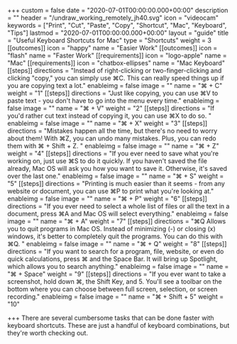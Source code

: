 +++
custom = false
date = "2020-07-01T00:00:00.000+00:00"
description = ""
header = "/undraw_working_remotely_jh40.svg"
icon = "videocam"
keywords = ["Print", "Cut", "Paste", "Copy", "Shortcut", "Mac", "Keyboard", "Tips"]
lastmod = "2020-07-01T00:00:00.000+00:00"
layout = "guide"
title = "Useful Keyboard Shortcuts for Mac"
type = "Shortcuts"
weight = 3
[[outcomes]]
icon = "happy"
name = "Easier Work"
[[outcomes]]
icon = "flash"
name = "Faster Work"
[[requirements]]
icon = "logo-apple"
name = "Mac"
[[requirements]]
icon = "chatbox-ellipses"
name = "Mac Keyboard"
[[steps]]
directions = "Instead of right-clicking or two-finger-clicking and clicking \"copy,\" you can simply use ⌘C. This can really speed things up if you are copying text a lot."
enableimg = false
image = ""
name = "⌘ + C"
weight = "1"
[[steps]]
directions = "Just like copying, you can use ⌘V to paste text - you don't have to go into the menu every time."
enableimg = false
image = ""
name = "⌘ + V"
weight = "2"
[[steps]]
directions = "If you'd rather cut text instead of copying it, you can use ⌘X to do so. "
enableimg = false
image = ""
name = "⌘ + X"
weight = "3"
[[steps]]
directions = "Mistakes happen all the time, but there's no need to worry about them! With ⌘Z, you can undo many mistakes. Plus, you can redo them with ⌘ + Shift + Z. "
enableimg = false
image = ""
name = "⌘ + Z"
weight = "4"
[[steps]]
directions = "If you ever need to save what you're working on, just use ⌘S to do it quickly. If you haven't saved the file already, Mac OS will ask you how you want to save it. Otherwise, it's saved over the last one."
enableimg = false
image = ""
name = "⌘ + S"
weight = "5"
[[steps]]
directions = "Printing is much easier than it seems - from any website or document, you can use ⌘P to print what you're looking at."
enableimg = false
image = ""
name = "⌘ + P"
weight = "6"
[[steps]]
directions = "If you ever need to select a whole list of files or all the text in a document, press ⌘A and Mac OS will select everything."
enableimg = false
image = ""
name = "⌘ + A"
weight = "7"
[[steps]]
directions = "⌘Q Allows you to quit programs in Mac OS. Instead of minimizing (-) or closing (x) windows, it's better to completely quit the programs. You can do this with ⌘Q. "
enableimg = false
image = ""
name = "⌘ + Q"
weight = "8"
[[steps]]
directions = "If you want to search for a program, file, website, or even do quick calculations, press ⌘ and the Space Bar. It will bring up Spotlight, which allows you to search anything."
enableimg = false
image = ""
name = "⌘ + Space"
weight = "9"
[[steps]]
directions = "If you ever want to take a screenshot, hold down ⌘, the Shift Key, and 5. You'll see a toolbar on the bottom where you can choose between full screen, selection, or screen recording."
enableimg = false
image = ""
name = "⌘ + Shift + 5"
weight = "10"

+++
There are several cumbersome tasks that can be done faster with keyboard shortcuts. These are just a handful of keyboard combinations, but they're worth checking out.